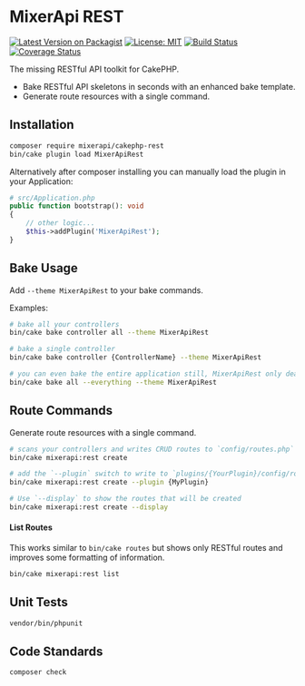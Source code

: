 # MixerApi REST

[![Latest Version on Packagist](https://img.shields.io/packagist/v/mixerapi/cakephp-rest.svg?style=flat-square)](https://packagist.org/packages/mixerapi/cakephp-rest)
[![License: MIT](https://img.shields.io/badge/License-MIT-yellow.svg)](LICENSE.md)
[![Build Status](https://travis-ci.org/mixerapi/cakephp-rest.svg?branch=master)](https://travis-ci.org/mixerapi/cakephp-rest)
[![Coverage Status](https://coveralls.io/repos/github/mixerapi/cakephp-rest/badge.svg?branch=master)](https://coveralls.io/github/mixerapi/cakephp-rest?branch=master)

The missing RESTful API toolkit for CakePHP. 

- Bake RESTful API skeletons in seconds with an enhanced bake template.
- Generate route resources with a single command.

## Installation

```bash
composer require mixerapi/cakephp-rest
bin/cake plugin load MixerApiRest
```

Alternatively after composer installing you can manually load the plugin in your Application:

```php
# src/Application.php
public function bootstrap(): void
{
    // other logic...
    $this->addPlugin('MixerApiRest');
}
```

## Bake Usage

Add `--theme MixerApiRest` to your bake commands.

Examples:
 
```bash
# bake all your controllers
bin/cake bake controller all --theme MixerApiRest

# bake a single controller
bin/cake bake controller {ControllerName} --theme MixerApiRest

# you can even bake the entire application still, MixerApiRest only deals with controller files
bin/cake bake all --everything --theme MixerApiRest
```

## Route Commands

Generate route resources with a single command.

```bash
# scans your controllers and writes CRUD routes to `config/routes.php`
bin/cake mixerapi:rest create

# add the `--plugin` switch to write to `plugins/{YourPlugin}/config/routes.php`
bin/cake mixerapi:rest create --plugin {MyPlugin}

# Use `--display` to show the routes that will be created
bin/cake mixerapi:rest create --display 
```

#### List Routes

This works similar to `bin/cake routes` but shows only RESTful routes and improves some formatting of information.

```bash
bin/cake mixerapi:rest list
```

## Unit Tests

```bash
vendor/bin/phpunit
```

## Code Standards

```bash
composer check
```
